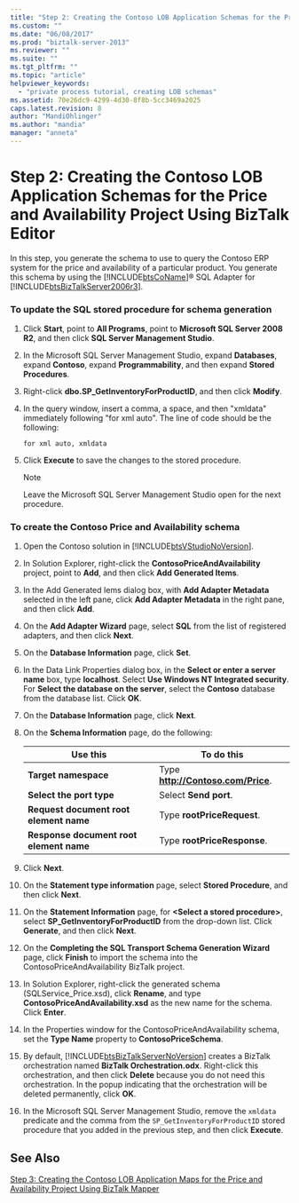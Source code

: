 ```yaml
---
title: "Step 2: Creating the Contoso LOB Application Schemas for the Price and Availability Project Using BizTalk Editor | Microsoft Docs"
ms.custom: ""
ms.date: "06/08/2017"
ms.prod: "biztalk-server-2013"
ms.reviewer: ""
ms.suite: ""
ms.tgt_pltfrm: ""
ms.topic: "article"
helpviewer_keywords: 
  - "private process tutorial, creating LOB schemas"
ms.assetid: 70e26dc9-4299-4d30-8f8b-5cc3469a2025
caps.latest.revision: 8
author: "MandiOhlinger"
ms.author: "mandia"
manager: "anneta"
---
```

# Step 2: Creating the Contoso LOB Application Schemas for the Price and Availability Project Using BizTalk Editor
In this step, you generate the schema to use to query the Contoso ERP system for the price and availability of a particular product. You generate this schema by using the [!INCLUDE[btsCoName](../../includes/btsconame-md.md)]® SQL Adapter for [!INCLUDE[btsBizTalkServer2006r3](../../includes/btsbiztalkserver2006r3-md.md)].  
  
### To update the SQL stored procedure for schema generation  
  
1.  Click **Start**, point to **All Programs**, point to **Microsoft SQL Server 2008 R2**, and then click **SQL Server Management Studio**.  
  
2.  In the Microsoft SQL Server Management Studio, expand **Databases**, expand **Contoso**, expand **Programmability**, and then expand **Stored Procedures**.  
  
3.  Right-click **dbo.SP_GetInventoryForProductID**, and then click **Modify**.  
  
4.  In the query window, insert a comma, a space, and then "xmldata" immediately following "for xml auto". The line of code should be the following:  
  
    ```  
    for xml auto, xmldata  
    ```  
  
5.  Click **Execute** to save the changes to the stored procedure.  
  
    > [!NOTE]
    >  Leave the Microsoft SQL Server Management Studio open for the next procedure.  
  
### To create the Contoso Price and Availability schema  
  
1.  Open the Contoso solution in [!INCLUDE[btsVStudioNoVersion](../../includes/btsvstudionoversion-md.md)].  
  
2.  In Solution Explorer, right-click the **ContosoPriceAndAvailability** project, point to **Add**, and then click **Add Generated Items**.  
  
3.  In the Add Generated Iems dialog box, with **Add Adapter Metadata** selected in the left pane, click **Add Adapter Metadata** in the right pane, and then click **Add**.  
  
4.  On the **Add Adapter Wizard** page, select **SQL** from the list of registered adapters, and then click **Next**.  
  
5.  On the **Database Information** page, click **Set**.  
  
6.  In the Data Link Properties dialog box, in the **Select or enter a server name** box, type **localhost**. Select **Use Windows NT Integrated security**. For **Select the database on the server**, select the **Contoso** database from the database list. Click **OK**.  
  
7.  On the **Database Information** page, click **Next**.  
  
8.  On the **Schema Information** page, do the following:  
  
    |Use this|To do this|  
    |--------------|----------------|  
    |**Target namespace**|Type **http://Contoso.com/Price**.|  
    |**Select the port type**|Select **Send port**.|  
    |**Request document root element name**|Type **rootPriceRequest**.|  
    |**Response document root element name**|Type **rootPriceResponse**.|  
  
9. Click **Next**.  
  
10. On the **Statement type information** page, select **Stored Procedure**, and then click **Next**.  
  
11. On the **Statement Information** page, for **\<Select a stored procedure>**, select **SP_GetInventoryForProductID** from the drop-down list. Click **Generate**, and then click **Next**.  
  
12. On the **Completing the SQL Transport Schema Generation Wizard** page, click **Finish** to import the schema into the ContosoPriceAndAvailability BizTalk project.  
  
13. In Solution Explorer, right-click the generated schema (SQLService_Price.xsd), click **Rename**, and type **ContosoPriceAndAvailability.xsd** as the new name for the schema. Click **Enter**.  
  
14. In the Properties window for the ContosoPriceAndAvailability schema, set the **Type Name** property to **ContosoPriceSchema**.  
  
15. By default, [!INCLUDE[btsBizTalkServerNoVersion](../../includes/btsbiztalkservernoversion-md.md)] creates a BizTalk orchestration named **BizTalk Orchestration.odx**. Right-click this orchestration, and then click **Delete** because you do not need this orchestration. In the popup indicating that the orchestration will be deleted permanently, click **OK**.  
  
16. In the Microsoft SQL Server Management Studio, remove the `xmldata` predicate and the comma from the `SP_GetInventoryForProductID` stored procedure that you added in the previous step, and then click **Execute**.  
  
## See Also  
 [Step 3: Creating the Contoso LOB Application Maps for the Price and Availability Project Using BizTalk Mapper](../../adapters-and-accelerators/accelerator-rosettanet/step-3-create-contoso-lob-application-map-for-price-and-availability-in-mapper.md)